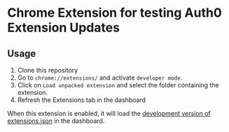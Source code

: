 # Chrome Extension for testing Auth0 Extension Updates

## Usage

 1. Clone this repository
 2. Go to `chrome://extensions/` and activate `developer mode`.
 3. Click on `Load unpacked extension` and select the folder containing the extension.
 4. Refresh the Extensions tab in the dashboard

When this extension is enabled, it will load the [development version of extensions.json](https://cdn.auth0.com/extensions/develop/extensions.json) in the dashboard.
